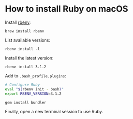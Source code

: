 # How to install Ruby on macOS

Install [rbenv](https://github.com/rbenv/rbenv):

```
brew install rbenv
```

List available versions:

```
rbenv install -l
```

Install the latest version:

```
rbenv install 3.1.2
```

Add to `.bash_profile.plugins`:

```bash
# Configure Ruby
eval "$(rbenv init - bash)"
export RBENV_VERSION=3.1.2
```

```
gem install bundler
```

Finally, open a new terminal session to use Ruby.
